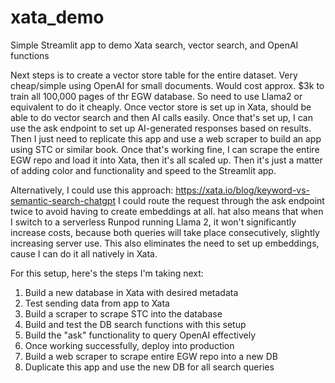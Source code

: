 # xata_demo
Simple Streamlit app to demo Xata search, vector search, and OpenAI functions


Next steps is to create a vector store table for the entire dataset. Very cheap/simple using OpenAI for small documents.
Would cost approx. $3k to train all 100,000 pages of thr EGW database. So need to use Llama2 or equivalent to do it cheaply.
Once vector store is set up in Xata, should be able to do vector search and then AI calls easily.
Once that's set up, I can use the ask endpoint to set up AI-generated responses based on results.
Then I just need to replicate this app and use a web scraper to build an app using STC or similar book.
Once that's working fine, I can scrape the entire EGW repo and load it into Xata, then it's all scaled up.
Then it's just a matter of adding color and functionality and speed to the Streamlit app.

Alternatively, I could use this approach: https://xata.io/blog/keyword-vs-semantic-search-chatgpt
I could route the request through the ask endpoint twice to avoid having to create embeddings at all.
hat also means that when I switch to a serverless Runpod running Llama 2, it won't significantly increase
costs, because both queries will take place consecutively, slightly increasing server use.
This also eliminates the need to set up embeddings, cause I can do it all natively in Xata.

For this setup, here's the steps I'm taking next:
<ol>
  <li>Build a new database in Xata with desired metadata</li>
  <li>Test sending data from app to Xata</li>
  <li>Build a scraper to scrape STC into the database</li>
  <li>Build and test the DB search functions with this setup</li>
  <li>Build the "ask" functionality to query OpenAI effectively</li>
  <li>Once working successfully, deploy into production</li>
  <li>Build a web scraper to scrape entire EGW repo into a new DB</li>
  <li>Duplicate this app and use the new DB for all search queries</li>
</ol>